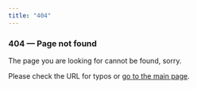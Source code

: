 ```yaml
---
title: "404"
---
```

<div>

### 404 — Page not found

The page you are looking for cannot be found, sorry.

Please check the URL for typos or <a href="/">go to the main page</a>.

</div>